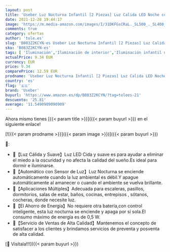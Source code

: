 ```yaml
---
layout: post
title: 'Useber Luz Nocturna Infantil [2 Piezas] Luz Calida LED Noche con Luz Sensor  Luz Lámpara Quitamiedos Infantil con Enchufe Ahorro de Energía Luz para Habitación Bebé Pasillos Dormitorio Sala Baño'
date: 2021-12-28 19:44:17
image: 'https://m.media-amazon.com/images/I/31DKFGsCRaL._SL500_._SL400_.jpg'
comments: true
category: ofertas
author: 'tole.es'
slug: 'B083Z2KCYN-es Useber Luz Nocturna Infantil [2 Piezas] Luz Calida LED...'
sku: 'B083Z2KCYN-es'
tags: [ 'Iluminación','Iluminación de interior','Iluminación infantil nocturna','Lámparas e iluminación infantil','bebé','useber', ]
actualPrice: 9.34 EUR
currency: EUR
price: 9.34
comparePrice: 12.59 EUR
prodname: 'Useber Luz Nocturna Infantil [2 Piezas] Luz Calida LED Noche con Luz Sensor  Luz Lámpara Quitamiedos Infantil con Enchufe Ahorro de Energía Luz para Habitación Bebé Pasillos Dormitorio Sala Baño'
country: 'es'
flag: '🇪🇸'
brand: 'Useber'
buyurl: 'https://www.amazon.es/dp/B083Z2KCYN/?tag=tolees-21'
descuento: '25.81'
average: '11.5490909090909'
---
```


Ahora mismo tienes [{{< param title >}}]({{< param buyurl >}}) en el siguiente enlace!

[![{{< param prodname >}}]({{< param image >}})]({{< param buyurl >}})

🔎:

- 🌟【Luz Cálida y Suave】Luz LED Cida y suave es para ayudar a eliminar el miedo a la oscuridad y no afecta la calidad del sueño.Es ideal para dormir e iluminarse.
- 🌟【Automático con Sensor de Luz】Luz Nocturna se enciende automáticamente cuando la luz ambiental es débil.Y apague automáticamente al amanecer o cuando el ambiente se vuelva brillante.
- 🌟【Aplicaciones Múltiples】Adecuada para escaleras, pasillos, dormitorios, salas de estar, baños, cocinas, entrepisos , sótanos, cocheras, donde necesite luz.
- 🌟【El Ahorro de Energía】No requiere otra batería,con control inteligente, esta luz nocturna se enciende y apaga por sí sola.El consumo máximo de energía es de 0,5 W.
- 🌟【Servicio de Ventas de Alta Calidad】Mantenemos el concepto de satisfacer a los clientes y brindamos servicios de preventa y posventa de alta calidad.

[🛒 Visítala!!!]({{< param buyurl >}})
